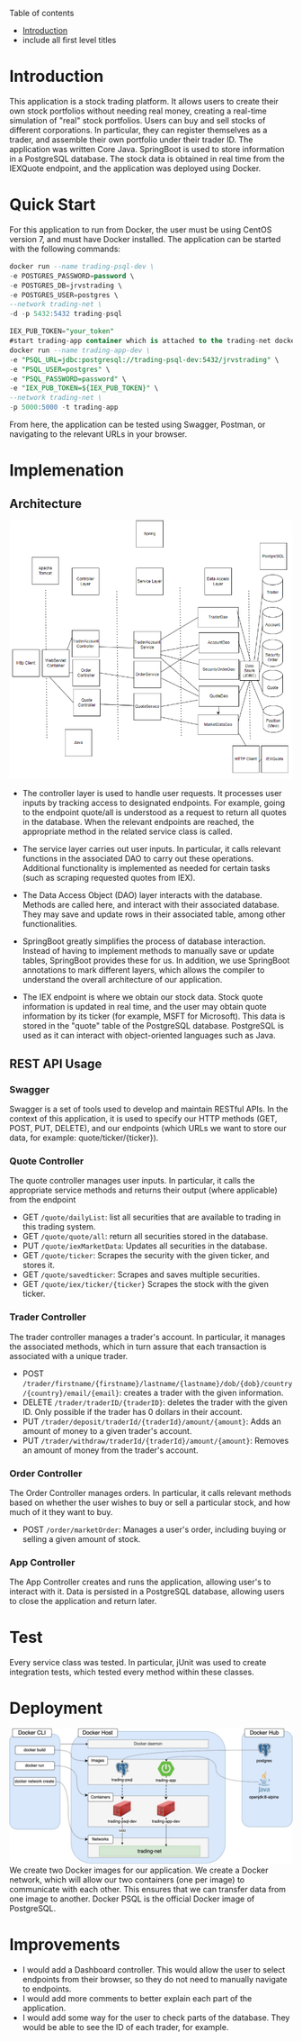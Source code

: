 Table of contents
* [Introduction](#Introduction)
* include all first level titles

# Introduction
This application is a stock trading platform. It allows users to create their own stock portfolios without needing real money, creating a real-time simulation of "real" stock portfolios. Users can buy and sell stocks of different corporations. In particular, they can register themselves as a trader, and assemble their own portfolio under their trader ID. The application was written Core Java. SpringBoot is used to store information in a PostgreSQL database. The stock data is obtained in real time from the IEXQuote endpoint, and the application was deployed using Docker.

# Quick Start
For this application to run from Docker, the user must be using CentOS version 7, and must have Docker installed.
The application can be started with the following commands:
```sql
docker run --name trading-psql-dev \
-e POSTGRES_PASSWORD=password \
-e POSTGRES_DB=jrvstrading \
-e POSTGRES_USER=postgres \
--network trading-net \
-d -p 5432:5432 trading-psql
```
```sql
IEX_PUB_TOKEN="your_token"
#start trading-app container which is attached to the trading-net docker network
docker run --name trading-app-dev \
-e "PSQL_URL=jdbc:postgresql://trading-psql-dev:5432/jrvstrading" \
-e "PSQL_USER=postgres" \
-e "PSQL_PASSWORD=password" \
-e "IEX_PUB_TOKEN=${IEX_PUB_TOKEN}" \
--network trading-net \
-p 5000:5000 -t trading-app
```
From here, the application can be tested using Swagger, Postman, or navigating to the relevant URLs in your browser.
# Implemenation
## Architecture
![text](ApplicationDiagram.png)
    
- The controller layer is used to handle user requests. It processes user inputs by tracking access to designated endpoints. For example, going to the endpoint quote/all is understood as a request to return all quotes in the database. When the relevant endpoints are reached, the appropriate method in the related service class is called.
   
- The service layer carries out user inputs. In particular, it calls relevant functions in the associated DAO to carry out these operations. Additional functionality is implemented as needed for certain tasks (such as scraping requested quotes from IEX).
 
 - The Data Access Object (DAO) layer interacts with the database. Methods are called here, and interact with their associated database. They may save and update rows in their associated table, among other functionalities.
 - SpringBoot greatly simplifies the process of database interaction. Instead of having to implement methods to manually save or update tables, SpringBoot provides these for us. In addition, we use SpringBoot annotations to mark different layers, which allows the compiler to understand the overall architecture of our application.
 - The IEX endpoint is where we obtain our stock data. Stock quote information is updated in real time, and the user may obtain quote information by its ticker (for example, MSFT for Microsoft). This data is stored in the "quote" table of the PostgreSQL database. PostgreSQL is used as it can interact with object-oriented languages such as Java.

## REST API Usage
### Swagger
Swagger is a set of tools used to develop and maintain RESTful APIs. In the context of this application, it is used to specify our HTTP methods (GET, POST, PUT, DELETE), and our endpoints (which URLs we want to store our data, for example: quote/ticker/{ticker}).
### Quote Controller
The quote controller manages user inputs. In particular, it calls the appropriate service methods and returns their output (where applicable) from the endpoint
- GET `/quote/dailyList`: list all securities that are available to trading in this trading system.
- GET `/quote/quote/all`: return all securities stored in the database.
- PUT `/quote/iexMarketData`: Updates all securities in the database.
- GET `/quote/ticker`: Scrapes the security with the given ticker, and stores it.
- GET `/quote/savedticker`: Scrapes and saves multiple securities.
- GET `/quote/iex/ticker/{ticker}` Scrapes the stock with the given ticker.
### Trader Controller
The trader controller manages a trader's account. In particular, it manages the associated methods, which in turn assure that each transaction is associated with a unique trader.
- POST `/trader/firstname/{firstname}/lastname/{lastname}/dob/{dob}/country/{country}/email/{email}`: creates a trader with the given information.
- DELETE `/trader/traderID/{traderID}`: deletes the trader with the given ID. Only possible if the trader has 0 dollars in their account.
- PUT `/trader/deposit/traderId/{traderId}/amount/{amount}`: Adds an amount of money to a given trader's account.
- PUT `/trader/withdraw/traderId/{traderId}/amount/{amount}`: Removes an amount of money from the trader's account.
### Order Controller
The Order Controller manages orders. In particular, it calls relevant methods based on whether the user wishes to buy or sell a particular stock, and how much of it they want to buy.
- POST `/order/marketOrder`: Manages a user's order, including buying or selling a given amount of stock.
### App Controller
The App Controller creates and runs the application, allowing user's to interact with it. Data is persisted in a PostgreSQL database, allowing users to close the application and return later.


# Test
Every service class was tested. In particular, jUnit was used to create integration tests, which tested every method within these classes.
# Deployment
![docker](DockerDiagram.jpg)
We create two Docker images for our application. We create a Docker network, which will allow our two containers (one per image) to communicate with each other. This ensures that we can transfer data from one image to another. Docker PSQL is the official Docker image of PostgreSQL.
# Improvements
- I would add a Dashboard controller. This would allow the user to select endpoints from their browser, so they do not need to manually navigate to endpoints.
- I would add more comments to better explain each part of the application.
- I would add some way for the user to check parts of the database. They would be able to see the ID of each trader, for example.

